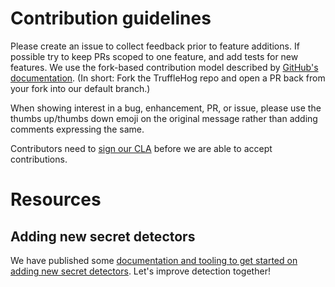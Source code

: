 # Contribution guidelines

Please create an issue to collect feedback prior to feature additions. If possible try to keep PRs scoped to one feature, and add tests for new features. We use the fork-based contribution model described by [GitHub's documentation](https://docs.github.com/en/get-started/exploring-projects-on-github/contributing-to-a-project). (In short: Fork the TruffleHog repo and open a PR back from your fork into our default branch.)

When showing interest in a bug, enhancement, PR, or issue, please use the thumbs up/thumbs down emoji on the original message rather than adding comments expressing the same.

Contributors need to [sign our CLA](https://cla-assistant.io/trufflesecurity/trufflehog) before we are able to accept contributions.

# Resources

## Adding new secret detectors

We have published some [documentation and tooling to get started on adding new secret detectors](hack/docs/Adding_Detectors_external.md). Let's improve detection together!
